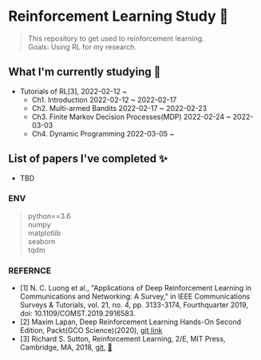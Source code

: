 # Reinforcement Learning Study 📕
> This repository to get used to reinforcement learning. </br>
> Goals: Using RL for my research.

## What I'm currently studying 👀
* Tutorials of RL[3], 2022-02-12 ~
  - Ch1. Introduction 2022-02-12 ~ 2022-02-17
  - Ch2. Multi-armed Bandits 2022-02-17 ~ 2022-02-23
  - Ch3. Finite Markov Decision Processes(MDP) 2022-02-24 ~ 2022-03-03
  - Ch4. Dynamic Programming 2022-03-05 ~

## List of papers I've completed ✨
* TBD

### ENV
> python==3.6 </br>
> numpy </br>
> matplotlib </br>
> seaborn </br>
> tqdm </br>


### REFERNCE
* [1] N. C. Luong et al., "Applications of Deep Reinforcement Learning in Communications and Networking: A Survey," in IEEE Communications Surveys & Tutorials, vol. 21, no. 4, pp. 3133-3174, Fourthquarter 2019, doi: 10.1109/COMST.2019.2916583.
* [2] Maxim Lapan, Deep Reinforcement Learning Hands-On Second Edition, Packt(GCO Science)(2020), [git link](https://github.com/PacktPublishing/Deep-Reinforcement-Learning-Hands-On)
* [3] Richard S. Sutton, Reinforcement Learning, 2/E, MIT Press, Cambridge, MA, 2018, [git](https://github.com/ShangtongZhang/reinforcement-learning-an-introduction), [📖](http://incompleteideas.net/book/the-book-2nd.html)

